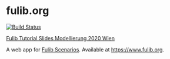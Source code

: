 # fulib.org

[![Build Status](https://travis-ci.org/fujaba/fulib.org.svg?branch=master)](https://travis-ci.org/fujaba/fulib.org)

[Fulib Tutorial Slides Modellierung 2020 Wien](https://docs.google.com/presentation/d/11cUyjlDzARzXwXQj161fFn5NxtkXFRg3l2a1zzTLD6o/edit?usp=sharing)

A web app for [Fulib Scenarios](https://github.com/fujaba/fulibScenarios).
Available at https://www.fulib.org.
